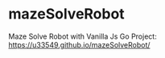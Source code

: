 # mazeSolveRobot
Maze Solve Robot with Vanilla Js
Go Project: https://u33549.github.io/mazeSolveRobot/
